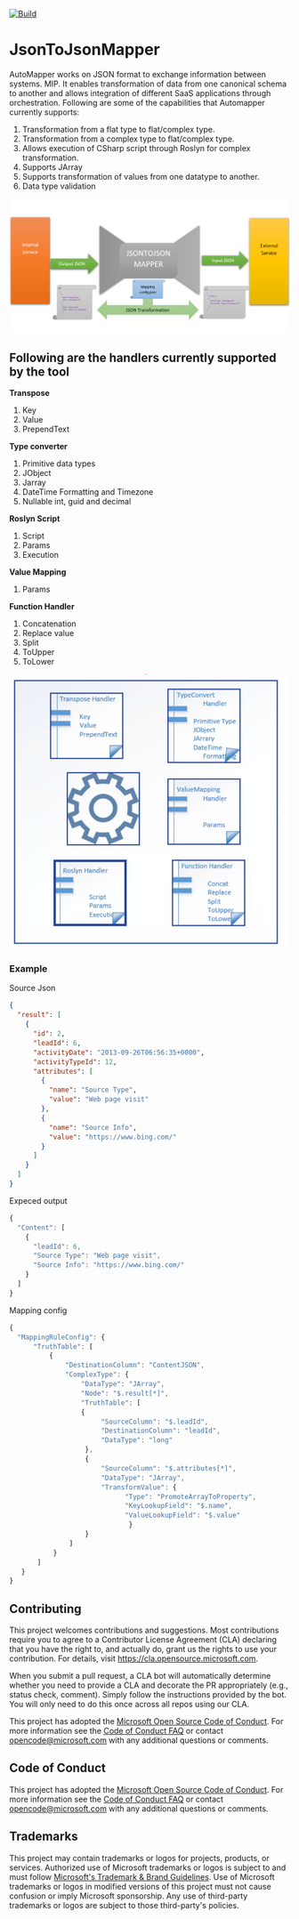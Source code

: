 [![Build](https://github.com/microsoft/JsonToJsonMapper/actions/workflows/dotnet-build-continuous.yml/badge.svg)](https://github.com/microsoft/JsonToJsonMapper/actions/workflows/dotnet-build-continuous.yml)


# JsonToJsonMapper 

AutoMapper works on JSON format to exchange information between systems. MIP. It enables transformation of data from one canonical schema to another and allows integration of different SaaS applications through orchestration. 
Following are some of the capabilities that Automapper currently supports:
1. Transformation from a flat type to flat/complex type.
2. Transformation from a complex type to flat/complex type.
3. Allows execution of CSharp script through Roslyn for complex transformation.
4. Supports JArray
5. Supports transformation of values from one datatype to another.
6. Data type validation

![GitHub Logo](Images/JsonToJsonMapperflow.png)

## Following are the handlers currently supported by the tool

**Transpose**
1. Key
2. Value
3. PrependText

**Type converter**
1. Primitive data types
2. JObject
3. Jarray
4. DateTime Formatting and Timezone
5. Nullable int, guid and decimal

**Roslyn Script**
1. Script
2. Params
3. Execution

**Value Mapping**
1. Params

**Function Handler**
1. Concatenation
2. Replace value
3. Split 
4. ToUpper
5. ToLower

![GitHub Logo](Images/JsonToJsonMapper.png)

### Example
Source Json
```json
{
  "result": [
    {
      "id": 2,
      "leadId": 6,
      "activityDate": "2013-09-26T06:56:35+0000",
      "activityTypeId": 12,
      "attributes": [
        {
          "name": "Source Type",
          "value": "Web page visit"
        },
        {
          "name": "Source Info",
          "value": "https://www.bing.com/"
        }
      ]
    }
  ]
}
```
Expeced output
```javascript
{
  "Content": [
    {
      "leadId": 6,
      "Source Type": "Web page visit",
      "Source Info": "https://www.bing.com/"
    }
  ]
}
```

Mapping config
```javascript
{
  "MappingRuleConfig": {
      "TruthTable": [
          {
              "DestinationColumn": "ContentJSON",
              "ComplexType": {
                  "DataType": "JArray",
                  "Node": "$.result[*]",
                  "TruthTable": [
                  {
                       "SourceColumn": "$.leadId",
                       "DestinationColumn": "leadId",
                       "DataType": "long"
                   },
                   {
                       "SourceColumn": "$.attributes[*]",
                       "DataType": "JArray",
                       "TransformValue": {
                             "Type": "PromoteArrayToProperty",
                             "KeyLookupField": "$.name",
                             "ValueLookupField": "$.value"
                              }
                   }
               ]
           }
       ]
   }
}
```

## Contributing

This project welcomes contributions and suggestions.  Most contributions require you to agree to a
Contributor License Agreement (CLA) declaring that you have the right to, and actually do, grant us
the rights to use your contribution. For details, visit https://cla.opensource.microsoft.com.

When you submit a pull request, a CLA bot will automatically determine whether you need to provide
a CLA and decorate the PR appropriately (e.g., status check, comment). Simply follow the instructions
provided by the bot. You will only need to do this once across all repos using our CLA.

This project has adopted the [Microsoft Open Source Code of Conduct](https://opensource.microsoft.com/codeofconduct/).
For more information see the [Code of Conduct FAQ](https://opensource.microsoft.com/codeofconduct/faq/) or
contact [opencode@microsoft.com](mailto:opencode@microsoft.com) with any additional questions or comments.


## Code of Conduct

This project has adopted the [Microsoft Open Source Code of Conduct](https://opensource.microsoft.com/codeofconduct/). For more information see the [Code of Conduct FAQ](https://opensource.microsoft.com/codeofconduct/faq/) or contact [opencode@microsoft.com](mailto:opencode@microsoft.com) with any additional questions or comments.


## Trademarks

This project may contain trademarks or logos for projects, products, or services. Authorized use of Microsoft 
trademarks or logos is subject to and must follow 
[Microsoft's Trademark & Brand Guidelines](https://www.microsoft.com/en-us/legal/intellectualproperty/trademarks/usage/general).
Use of Microsoft trademarks or logos in modified versions of this project must not cause confusion or imply Microsoft sponsorship.
Any use of third-party trademarks or logos are subject to those third-party's policies.
